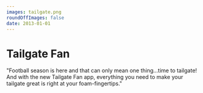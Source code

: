 ```yaml
---
images: tailgate.png
roundOffImages: false
date: 2013-01-01
---
```


#  Tailgate Fan
"Football season is here and that can only mean one thing...time to tailgate! And with the new Tailgate Fan app, everything you need to make your tailgate great is right at your foam-fingertips."
